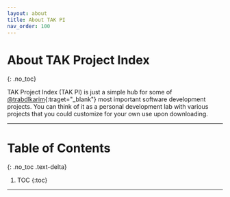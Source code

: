 ```yaml
---
layout: about
title: About TAK PI
nav_order: 100
---
```


# About TAK Project Index
{: .no_toc}

TAK Project Index (TAK PI) is just a simple hub for some of [@trabdlkarim](https://github.com/trabdlkarim){:traget="_blank"} most important software development projects. You can think of it as a personal development lab with various projects that you could customize for your own use upon downloading.

---

# Table of Contents
{: .no_toc .text-delta}

1. TOC
{:toc}

---


